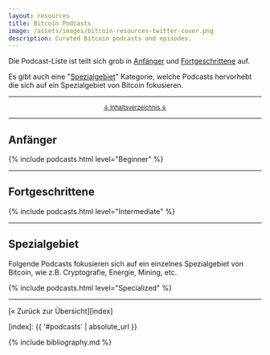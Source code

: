 ```yaml
---
layout: resources
title: Bitcoin Podcasts
image: /assets/images/bitcoin-resources-twitter-cover.png
description: Curated Bitcoin podcasts and episodes.
---
```


Die Podcast-Liste ist teilt sich grob in
[Anfänger](#anfänger) und
[Fortgeschrittene](#fortgeschrittene) auf.

Es gibt auch eine "[Spezialgebiet](#spezialgebiet)" Kategorie,
welche Podcasts hervorhebt die sich auf ein Spezialgebiet von Bitcoin fokusieren.

---

<center>
  <p><small><a href="#toc">↓ Inhaltsverzeichnis ↓</a></small></p>
</center>

---

## Anfänger

{% include podcasts.html level="Beginner" %}

---

## Fortgeschrittene

{% include podcasts.html level="Intermediate" %}

---


## Spezialgebiet

Folgende Podcasts fokusieren sich auf ein einzelnes Spezialgebiet von Bitcoin,
wie z.B. Cryptografie, Energie, Mining, etc.

{% include podcasts.html level="Specialized" %}

---

[« Zurück zur Übersicht][index]

[index]: {{ '#podcasts' | absolute_url }}

{% include bibliography.md %}
